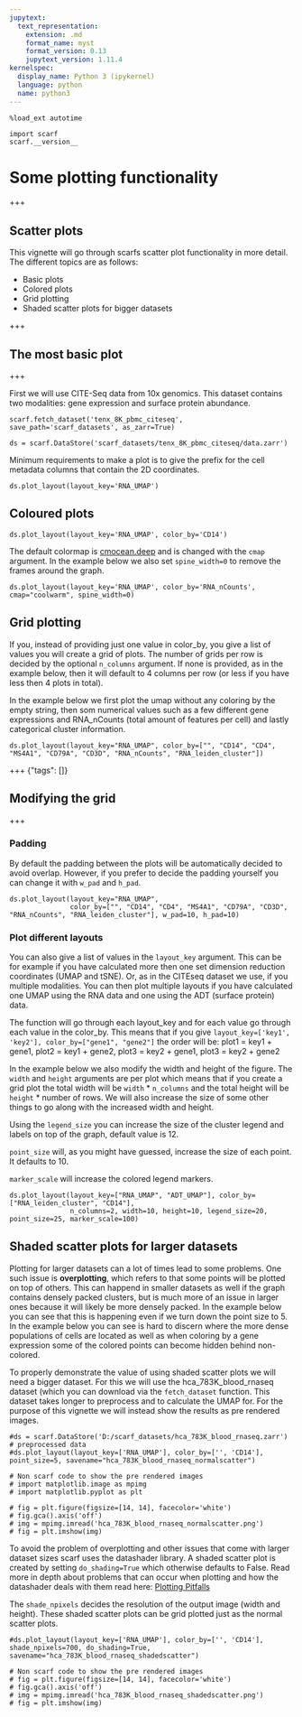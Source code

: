```yaml
---
jupytext:
  text_representation:
    extension: .md
    format_name: myst
    format_version: 0.13
    jupytext_version: 1.11.4
kernelspec:
  display_name: Python 3 (ipykernel)
  language: python
  name: python3
---
```


```{code-cell} ipython3
%load_ext autotime

import scarf
scarf.__version__
```

# Some plotting functionality

+++

## Scatter plots
This vignette will go through scarfs scatter plot functionality in more detail. The different topics are as follows:
* Basic plots
* Colored plots
* Grid plotting
* Shaded scatter plots for bigger datasets

+++

## The most basic plot

+++

First we will use CITE-Seq data from 10x genomics. This dataset contains two modalities: gene expression and surface protein abundance.

```{code-cell} ipython3
scarf.fetch_dataset('tenx_8K_pbmc_citeseq', save_path='scarf_datasets', as_zarr=True)
```

```{code-cell} ipython3
ds = scarf.DataStore('scarf_datasets/tenx_8K_pbmc_citeseq/data.zarr')
```

Minimum requirements to make a plot is to give the prefix for the cell metadata columns that contain the 2D coordinates. 

```{code-cell} ipython3
ds.plot_layout(layout_key='RNA_UMAP')
```

## Coloured plots

```{code-cell} ipython3
ds.plot_layout(layout_key='RNA_UMAP', color_by='CD14')
```

The default colormap is [cmocean.deep](https://matplotlib.org/cmocean/) and is changed with the `cmap` argument. 
In the example below we also set `spine_width=0` to remove the frames around the graph. 

```{code-cell} ipython3
ds.plot_layout(layout_key='RNA_UMAP', color_by='RNA_nCounts', cmap="coolwarm", spine_width=0)
```

## Grid plotting
If you, instead of providing just one value in color_by, you give a list of values you will create a grid of plots. The number of grids per row is decided by the optional `n_columns` argument. If none is provided, as in the example below, then it will default to 4 columns per row (or less if you have less then 4 plots in total). 

In the example below we first plot the umap without any coloring by the empty string, then som numerical values such as a few different gene expressions and RNA_nCounts (total amount of features per cell) and lastly categorical cluster information.  

```{code-cell} ipython3
ds.plot_layout(layout_key="RNA_UMAP", color_by=["", "CD14", "CD4", "MS4A1", "CD79A", "CD3D", "RNA_nCounts", "RNA_leiden_cluster"])
```

+++ {"tags": []}

## Modifying the grid

+++

### Padding
By default the padding between the plots will be automatically decided to avoid overlap. However, if you prefer to decide the padding yourself you can change it with `w_pad` and `h_pad`.

```{code-cell} ipython3
ds.plot_layout(layout_key="RNA_UMAP",
               color_by=["", "CD14", "CD4", "MS4A1", "CD79A", "CD3D", "RNA_nCounts", "RNA_leiden_cluster"], w_pad=10, h_pad=10)
```

### Plot different layouts
You can also give a list of values in the `layout_key` argument. This can be for example if you have calculated more then one set dimension reduction coordinates (UMAP and tSNE).
Or, as in the CITEseq dataset we use, if you multiple modalities. You can then plot multiple layouts if you have calculated one UMAP using the RNA data and one using the ADT (surface protein) data.

The function will go through each layout_key and for each value go through each value in the color_by. This means that if you give `layout_key=['key1', 'key2'], color_by=["gene1", "gene2"]` the order will be:
plot1 = key1 + gene1, plot2 = key1 + gene2, plot3 = key2 + gene1, plot3 = key2 + gene2

In the example below we also modify the width and height of the figure. The `width` and `height` arguments are per plot which means that if you create a grid plot the total width will be `width` * `n_columns` and the total height will be `height` * number of rows.
We will also increase the size of some other things to go along with the increased width and height.

Using the `legend_size` you can increase the size of the cluster legend and labels on top of the graph, default value is 12.

`point_size` will, as you might have guessed, increase the size of each point. It defaults to 10. 

`marker_scale` will increase the colored legend markers. 

```{code-cell} ipython3
ds.plot_layout(layout_key=["RNA_UMAP", "ADT_UMAP"], color_by=["RNA_leiden_cluster", "CD14"],
               n_columns=2, width=10, height=10, legend_size=20, point_size=25, marker_scale=100)
```

## Shaded scatter plots for larger datasets
Plotting for larger datasets can a lot of times lead to some problems. One such issue is **overplotting**, which refers to that some points will be plotted on top of others. This can happend in smaller datasets as well if the graph contains densely packed clusters, but is much more of an issue in larger ones because it will likely be more densely packed. In the example below you can see that this is happening even if we turn down the point size to 5. In the example below you can see is hard to discern where the more dense populations of cells are located as well as when coloring by a gene expression some of the colored points can become hidden behind non-colored.

To properly demonstrate the value of using shaded scatter plots we will need a bigger dataset. For this we will use the hca_783K_blood_rnaseq dataset (which you can download via the `fetch_dataset` function. This dataset takes longer to preprocess and to calculate the UMAP for. For the purpose of this vignette we will instead show the results as pre rendered images.

```{code-cell} ipython3
#ds = scarf.DataStore('D:/scarf_datasets/hca_783K_blood_rnaseq.zarr') # preprocessed data
#ds.plot_layout(layout_key=['RNA_UMAP'], color_by=['', 'CD14'], point_size=5, savename="hca_783K_blood_rnaseq_normalscatter")

# Non scarf code to show the pre rendered images
# import matplotlib.image as mpimg
# import matplotlib.pyplot as plt

# fig = plt.figure(figsize=[14, 14], facecolor='white')
# fig.gca().axis('off')
# img = mpimg.imread('hca_783K_blood_rnaseq_normalscatter.png')
# fig = plt.imshow(img)
```

To avoid the problem of overplotting and other issues that come with larger dataset sizes scarf uses the datashader library. A shaded scatter plot is created by setting `do_shading=True` which otherwise defaults to False.
Read more in depth about problems that can occur when plotting and how the datashader deals with them read here: [Plotting Pitfalls](https://datashader.org/user_guide/Plotting_Pitfalls.html)

The `shade_npixels` decides the resolution of the output image (width and height). 
These shaded scatter plots can be grid plotted just as the normal scatter plots.

```{code-cell} ipython3
#ds.plot_layout(layout_key=['RNA_UMAP'], color_by=['', 'CD14'], shade_npixels=700, do_shading=True, savename="hca_783K_blood_rnaseq_shadedscatter")

# Non scarf code to show the pre rendered images
# fig = plt.figure(figsize=[14, 14], facecolor='white')
# fig.gca().axis('off')
# img = mpimg.imread('hca_783K_blood_rnaseq_shadedscatter.png')
# fig = plt.imshow(img)
```

```{code-cell} ipython3

```
